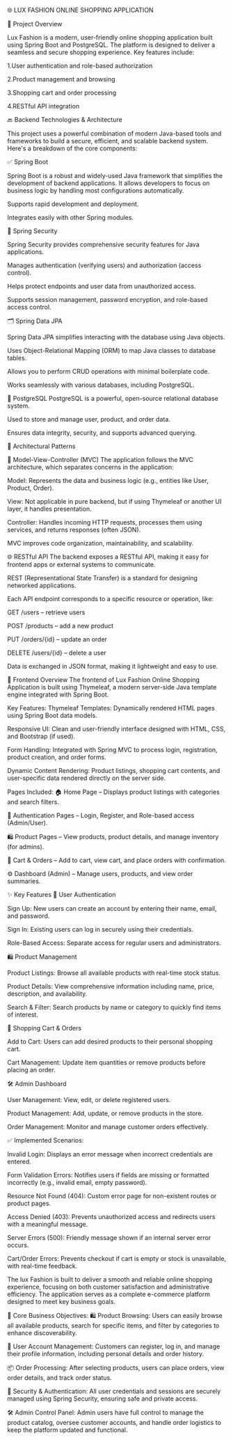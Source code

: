 🌐 LUX FASHION ONLINE SHOPPING APPLICATION

📄 Project Overview


Lux Fashion is a modern, user-friendly online shopping application built using Spring Boot and PostgreSQL. The platform is designed to deliver a seamless and secure shopping experience.
Key features include:

1.User authentication and role-based authorization

2.Product management and browsing

3.Shopping cart and order processing

4.RESTful API integration

🔙 Backend Technologies & Architecture

This project uses a powerful combination of modern Java-based tools and frameworks to build a secure, efficient, and scalable backend system. Here's a breakdown of the core components:

✅ Spring Boot

Spring Boot is a robust and widely-used Java framework that simplifies the development of backend applications. It allows developers to focus on business logic by handling most configurations automatically.

Supports rapid development and deployment.

Integrates easily with other Spring modules.

🔐 Spring Security

Spring Security provides comprehensive security features for Java applications.

Manages authentication (verifying users) and authorization (access control).

Helps protect endpoints and user data from unauthorized access.

Supports session management, password encryption, and role-based access control.

🗂️ Spring Data JPA

Spring Data JPA simplifies interacting with the database using Java objects.

Uses Object-Relational Mapping (ORM) to map Java classes to database tables.

Allows you to perform CRUD operations with minimal boilerplate code.

Works seamlessly with various databases, including PostgreSQL.

🐘 PostgreSQL
PostgreSQL is a powerful, open-source relational database system.

Used to store and manage user, product, and order data.

Ensures data integrity, security, and supports advanced querying.

🧱 Architectural Patterns

🧭 Model-View-Controller (MVC)
The application follows the MVC architecture, which separates concerns in the application:

Model: Represents the data and business logic (e.g., entities like User, Product, Order).

View: Not applicable in pure backend, but if using Thymeleaf or another UI layer, it handles presentation.

Controller: Handles incoming HTTP requests, processes them using services, and returns responses (often JSON).

MVC improves code organization, maintainability, and scalability.

🌐 RESTful API
The backend exposes a RESTful API, making it easy for frontend apps or external systems to communicate.

REST (Representational State Transfer) is a standard for designing networked applications.

Each API endpoint corresponds to a specific resource or operation, like:

GET /users – retrieve users

POST /products – add a new product

PUT /orders/{id} – update an order

DELETE /users/{id} – delete a user

Data is exchanged in JSON format, making it lightweight and easy to use.




🎨 Frontend Overview
The frontend of Lux Fashion Online Shopping Application is built using Thymeleaf, a modern server-side Java template engine integrated with Spring Boot.

Key Features:
Thymeleaf Templates: Dynamically rendered HTML pages using Spring Boot data models.

Responsive UI: Clean and user-friendly interface designed with HTML, CSS, and Bootstrap (if used).

Form Handling: Integrated with Spring MVC to process login, registration, product creation, and order forms.

Dynamic Content Rendering: Product listings, shopping cart contents, and user-specific data rendered directly on the server side.

Pages Included:
🏠 Home Page – Displays product listings with categories and search filters.

🔐 Authentication Pages – Login, Register, and Role-based access (Admin/User).

🛍️ Product Pages – View products, product details, and manage inventory (for admins).

🛒 Cart & Orders – Add to cart, view cart, and place orders with confirmation.

⚙️ Dashboard (Admin) – Manage users, products, and view order summaries.




✨ Key Features
🔐 User Authentication

Sign Up: New users can create an account by entering their name, email, and password.

Sign In: Existing users can log in securely using their credentials.

Role-Based Access: Separate access for regular users and administrators.

🛍️ Product Management

Product Listings: Browse all available products with real-time stock status.

Product Details: View comprehensive information including name, price, description, and availability.

Search & Filter: Search products by name or category to quickly find items of interest.

🛒 Shopping Cart & Orders


Add to Cart: Users can add desired products to their personal shopping cart.

Cart Management: Update item quantities or remove products before placing an order.



🛠️ Admin Dashboard

User Management: View, edit, or delete registered users.

Product Management: Add, update, or remove products in the store.

Order Management: Monitor and manage customer orders effectively.

✅ Implemented Scenarios:

Invalid Login: Displays an error message when incorrect credentials are entered.

Form Validation Errors: Notifies users if fields are missing or formatted incorrectly (e.g., invalid email, empty password).

Resource Not Found (404): Custom error page for non-existent routes or product pages.

Access Denied (403): Prevents unauthorized access and redirects users with a meaningful message.

Server Errors (500): Friendly message shown if an internal server error occurs.

Cart/Order Errors: Prevents checkout if cart is empty or stock is unavailable, with real-time feedback.


The lux Fashion is built to deliver a smooth and reliable online shopping experience, focusing on both customer satisfaction and administrative efficiency. The application serves as a complete e-commerce platform designed to meet key business goals.

📌 Core Business Objectives:
🛍️ Product Browsing:
Users can easily browse all available products, search for specific items, and filter by categories to enhance discoverability.

👤 User Account Management:
Customers can register, log in, and manage their profile information, including personal details and order history.

📦 Order Processing:
After selecting products, users can place orders, view order details, and track order status.

🔐 Security & Authentication:
All user credentials and sessions are securely managed using Spring Security, ensuring safe and private access.

🛠️ Admin Control Panel:
Admin users have full control to manage the product catalog, oversee customer accounts, and handle order logistics to keep the platform updated and functional.


